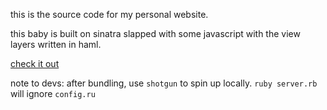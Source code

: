 this is the source code for my personal website.

this baby is built on sinatra slapped with some javascript with the view layers written in haml.

[check it out](https://laudickson.com)

note to devs: after bundling, use `shotgun` to spin up locally. `ruby server.rb` will ignore `config.ru`
